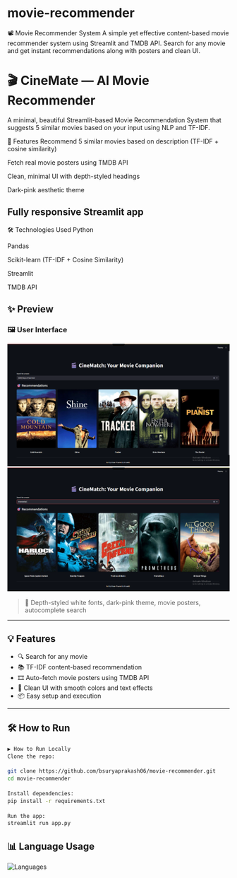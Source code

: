 # movie-recommender
📽️ Movie Recommender System
A simple yet effective content-based movie recommender system using Streamlit and TMDB API. Search for any movie and get instant recommendations along with posters and clean UI.
# 🎬 CineMate — AI Movie Recommender

A minimal, beautiful Streamlit-based Movie Recommendation System that suggests 5 similar movies based on your input using NLP and TF-IDF.

🚀 Features
Recommend 5 similar movies based on description (TF-IDF + cosine similarity)

Fetch real movie posters using TMDB API

Clean, minimal UI with depth-styled headings

Dark-pink aesthetic theme

Fully responsive Streamlit app
---
🛠️ Technologies Used
Python

Pandas

Scikit-learn (TF-IDF + Cosine Similarity)

Streamlit

TMDB API

## ✨ Preview

### 🖼️ User Interface

<img src="screenshots/screenshot1.png" width="600"/>
<img src="screenshots/screenshot2.png" width="600"/>

> 🎨 Depth-styled white fonts, dark-pink theme, movie posters, autocomplete search

---

## 💡 Features

- 🔍 Search for any movie
- 📚 TF-IDF content-based recommendation
- 🎞️ Auto-fetch movie posters using TMDB API
- 🎨 Clean UI with smooth colors and text effects
- 📦 Easy setup and execution

---

## 🛠️ How to Run

```bash
▶️ How to Run Locally
Clone the repo:

git clone https://github.com/bsuryaprakash06/movie-recommender.git
cd movie-recommender

Install dependencies:
pip install -r requirements.txt

Run the app:
streamlit run app.py
```

## 📊 Language Usage

![Languages](https://github-readme-stats.vercel.app/api/top-langs/?username=bsuryaprakash06&layout=pie&theme=radical)
